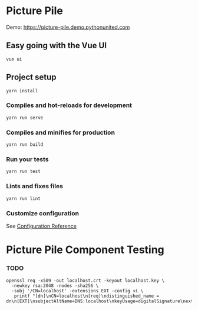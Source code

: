 # Picture Pile

Demo: https://picture-pile.demo.pythonunited.com

## Easy going with the Vue UI

    vue ui
    
## Project setup

    yarn install

### Compiles and hot-reloads for development

    yarn run serve

### Compiles and minifies for production

    yarn run build

### Run your tests
    yarn run test

### Lints and fixes files

    yarn run lint

### Customize configuration
See [Configuration Reference](https://cli.vuejs.org/config/)

# Picture Pile Component Testing

### TODO

    openssl req -x509 -out localhost.crt -keyout localhost.key \
      -newkey rsa:2048 -nodes -sha256 \
      -subj '/CN=localhost' -extensions EXT -config <( \
       printf "[dn]\nCN=localhost\n[req]\ndistinguished_name = dn\n[EXT]\nsubjectAltName=DNS:localhost\nkeyUsage=digitalSignature\nextendedKeyUsage=serverAuth")
